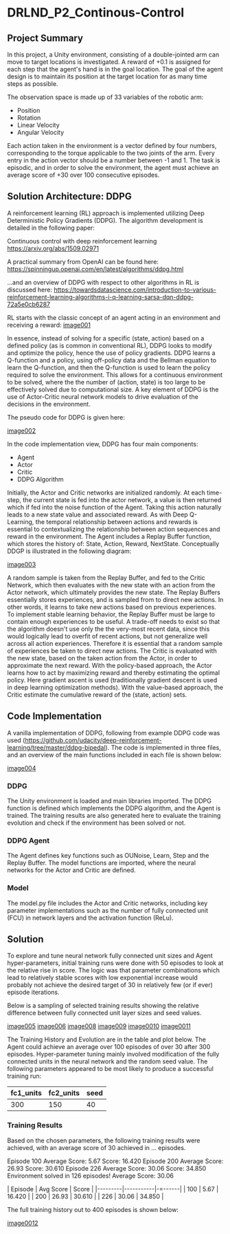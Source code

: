 [image001]: ./images/RL_illustration.png "RL Illustration"
[image002]: ./images/DDPG_pseudo_code.png "DDPG pseudo code"
[image003]: ./images/DDPG_illustration.png "DDPG_illustration"
[image004]: ./images/Code_Architecture.png "Code_Architecture"

[image005]: ./plots/results_001.png "results_001"
[image006]: ./plots/results_002.png "results_002"
[image007]: ./plots/results_003.png "results_003"
[image008]: ./plots/results_004.png "results_004"
[image009]: ./plots/results_005.png "results_005"
[image0010]: ./plots/results_006.png "results_006"
[image0011]: ./plots/results_007.png "results_007"
[image0012]: ./plots/results_008.png "results_008"


# DRLND_P2_Continous-Control

## Project Summary

In this project, a Unity environment, consisting of a double-jointed arm can move to target locations is investigated. A reward of +0.1 is assigned for each step that the agent's hand is in the goal location. The goal of the agent design is to maintain its position at the target location for as many time steps as possible.

The observation space is made up of 33 variables of the robotic arm:
* Position
* Rotation
* Linear Velocity
* Angular Velocity

Each action taken in the environment is a vector defined by four numbers, corresponding to the torque applicable to the two joints of the arm. Every entry in the action vector should be a number between -1 and 1. The task is episodic, and in order to solve the environment, the agent must achieve an average score of +30 over 100 consecutive episodes.

## Solution Architecture: DDPG

A reinforcement learning (RL) approach is implemented utilizing Deep Deterministic Policy Gradients (DDPG). The algorithm development is detailed in the following paper:

Continuous control with deep reinforcement learning
https://arxiv.org/abs/1509.02971

A practical summary from OpenAI can be found here:
https://spinningup.openai.com/en/latest/algorithms/ddpg.html

...and an overview of DDPG with respect to other algorithms in RL is discussed here:
https://towardsdatascience.com/introduction-to-various-reinforcement-learning-algorithms-i-q-learning-sarsa-dqn-ddpg-72a5e0cb6287

RL starts with the classic concept of an agent acting in an environment and receiving a reward:
[image001]

In essence, instead of solving for a specific (state, action) based on a defined policy (as is common in conventional RL), DDPG looks to modify and optimize the policy, hence the use of policy gradients. DDPG learns a Q-function and a policy, using off-policy data and the Bellman equation to learn the Q-function, and then the Q-function is used to learn the policy required to solve the environment. This allows for a continuous environment to be solved, where the the number of (action, state) is too large to be effectively solved due to computational size. A key element of DDPG is the use of Actor-Critic neural network models to drive evaluation of the decisions in the environment.

The pseudo code for DDPG is given here:

[image002]

In the code implementation view, DDPG has four main components:

* Agent
* Actor
* Critic
* DDPG Algorithm

Initially, the Actor and Critic networks are initialized randomly. At each time-step, the current state is fed into the actor network, a value is then returned which if fed into the noise function of the Agent. Taking this action naturally leads to a new state value and associated reward. As with Deep Q-Learning, the temporal relationship between actions and rewards is essential to contextualizing the relationship between action sequences and reward in the environment. The Agent includes a Replay Buffer function, which stores the history of: State, Action, Reward, NextState. Conceptually DDGP is illustrated in the following diagram:

[image003]

A random sample is taken from the Replay Buffer, and fed to the Critic Network, which then evaluates with the new state with an action from the Actor network, which ultimately provides the new state. The Replay Buffers essentially stores experiences, and is sampled from to direct new actions. In other words, it learns to take new actions based on previous experiences. To implement stable learning behavior, the Replay Buffer must be large to contain enough experiences to be useful. A trade-off needs to exist so that the algorithm doesn't use only the the very-most recent data, since this would logically lead to overfit of recent actions, but not generalize well across all action experiences. Therefore it is essential that a random sample of experiences be taken to direct new actions. The Critic is evaluated with the new state, based on the taken action from the Actor, in order to approximate the next reward. With the policy-based approach, the Actor learns how to act by maximizing reward and thereby estimating the optimal policy. Here gradient ascent is used (traditionally gradient descent is used in deep learning optimization methods). With the value-based approach, the Critic estimate the cumulative reward of the (state, action) sets.

## Code Implementation
A vanilla implementation of DDPG, following from example DDPG code was used (https://github.com/udacity/deep-reinforcement-learning/tree/master/ddpg-bipedal). The code is implemented in three files, and an overview of the main functions included in each file is shown below:

[image004]

### DDPG
The Unity environment is loaded and main libraries imported. The DDPG function is defined which implements the DDPG algorithm, and the Agent is trained. The training results are also generated here to evaluate the training evolution and check if the environment has been solved or not.

### DDPG Agent
The Agent defines key functions such as OUNoise, Learn, Step and the Replay Buffer. The model functions are imported, where the neural networks for the Actor and Critic are defined.

### Model
The model.py file includes the Actor and Critic networks, including key parameter implementations such as the number of fully connected unit (FCU) in network layers and the activation function (ReLu).

## Solution

To explore and tune neural network fully connected unit sizes and Agent hyper-parameters, initial training runs were done with 50 episodes to look at the relative rise in score. The logic was that parameter combinations which lead to relatively stable scores with low exponential increase would probably not achieve the desired target of 30 in relatively few (or if ever) episode iterations.

Below is a sampling of selected training results showing the relative difference between fully connected unit layer sizes and seed values.

[image005]
[image006]
[image008]
[image009]
[image0010]
[image0011]

The Training History and Evolution are in the table and plot below. The Agent could achieve an average over 100 episodes of over 30 after 300 episodes. Hyper-parameter tuning mainly involved modification of the fully connected units in the neural network and the random seed value. The following parameters appeared to be most likely to produce a successful training run:

| fc1_units | fc2_units | seed |
|-----------|-----------|------|
| 300       | 150       |  40  |

### Training Results

Based on the chosen parameters, the following training results were achieved, with an average score of 30 achieved in ... episodes.

Episode 100	Average Score: 5.67	Score: 16.420
Episode 200	Average Score: 26.93	Score: 30.610
Episode 226	Average Score: 30.06	Score: 34.850
Environment solved in 126 episodes!	Average Score: 30.06

| Episode | Avg Score | Score  |
|---------|-----------|-=------|
| 100     | 5.67      | 16.420 |
| 200     | 26.93     | 30.610 |
| 226     | 30.06     | 34.850 |

The full training history out to 400 episodes is shown below:

[image0012]

